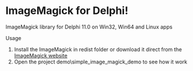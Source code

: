 ImageMagick for Delphi!
====
ImageMagick library for Delphi 11.0 on Win32, Win64 and Linux apps

Usage
1) Install the ImageMagick in redist folder or download it direct from the [ImageMagick website](https://legacy.imagemagick.org/script/download.php#windows)
2) Open the project demo\simple_image_magick_demo to see how it work
